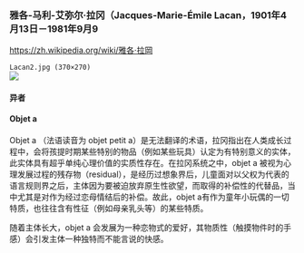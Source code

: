 ### 雅各-马利-艾弥尔·拉冈（Jacques-Marie-Émile Lacan，1901年4月13日－1981年9月9
https://zh.wikipedia.org/wiki/雅各·拉岡

`Lacan2.jpg (370×270)`<br>
![](https://upload.wikimedia.org/wikipedia/en/e/e1/Lacan2.jpg)

#### 异者
#### Objet a

Objet a （法语读音为 objet petit a）是无法翻译的术语，拉冈指出在人类成长过程中，会将孩提时期某些特别的物品（例如某些玩具）认定为有特别意义的实体，此实体具有超乎单纯心理价值的实质性存在。在拉冈系统之中，objet a 被视为心理发展过程的残存物（residual），是经历过想象界后，儿童面对以父权为代表的语言规则界之后，主体因为要被迫放弃原生性欲望，而取得的补偿性的代替品，当中尤其是对作为经过恋母情结后的补偿。故此，objet a有作为童年小玩偶的一切特质，也往往含有性征（例如母亲乳头等）的某些特质。

随着主体长大，objet a 会发展为一种恋物式的爱好，其物质性（触摸物件时的手感）会引发主体一种独特而不能言说的快感。
